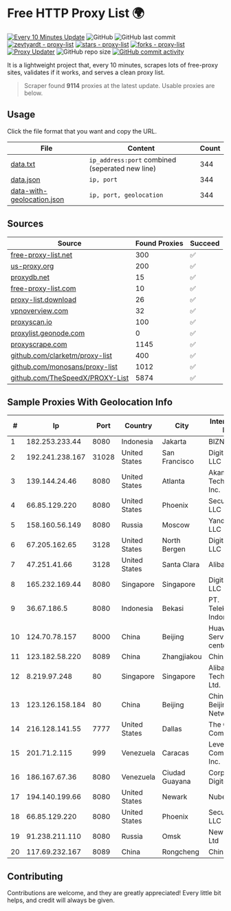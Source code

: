 
# Free HTTP Proxy List 🌍

[![Every 10 Minutes Update](https://github.com/mertguvencli/http-proxy-list/actions/workflows/main.yml/badge.svg?branch=main)](https://github.com/mertguvencli/http-proxy-list/actions/workflows/main.yml)
![GitHub](https://img.shields.io/github/license/mertguvencli/http-proxy-list)
![GitHub last commit](https://img.shields.io/github/last-commit/mertguvencli/http-proxy-list)
[![zevtyardt - proxy-list](https://img.shields.io/static/v1?label=zevtyardt&message=proxy-list&color=blue&logo=github)](https://github.com/zevtyardt/proxy-list "Go to GitHub repo")
[![stars - proxy-list](https://img.shields.io/github/stars/zevtyardt/proxy-list?style=social)](https://github.com/zevtyardt/proxy-list)
[![forks - proxy-list](https://img.shields.io/github/forks/zevtyardt/proxy-list?style=social)](https://github.com/zevtyardt/proxy-list)
[![Proxy Updater](https://github.com/zevtyardt/proxy-list/workflows/Proxy%20Updater/badge.svg)](https://github.com/zevtyardt/proxy-list/actions?query=workflow:"Proxy+Updater")
![GitHub repo size](https://img.shields.io/github/repo-size/zevtyardt/proxy-list)
[![GitHub commit activity](https://img.shields.io/github/commit-activity/m/zevtyardt/proxy-list?logo=commits)](https://github.com/zevtyardt/proxy-list/commits/main)

It is a lightweight project that, every 10 minutes, scrapes lots of free-proxy sites, validates if it works, and serves a clean proxy list.

> Scraper found **9114** proxies at the latest update. Usable proxies are below.

## Usage

Click the file format that you want and copy the URL.

|File|Content|Count|
|----|-------|-----|
|[data.txt](https://raw.githubusercontent.com/mertguvencli/http-proxy-list/main/proxy-list/data.txt)|`ip_address:port` combined (seperated new line)|344|
|[data.json](https://raw.githubusercontent.com/mertguvencli/http-proxy-list/main/proxy-list/data.json)|`ip, port`|344|
|[data-with-geolocation.json](https://raw.githubusercontent.com/mertguvencli/http-proxy-list/main/proxy-list/data-with-geolocation.json)|`ip, port, geolocation`|344|

## Sources

|Source|Found Proxies|Succeed|
|------|-------------|-------|
|[free-proxy-list.net](https://free-proxy-list.net)|300|✅|
|[us-proxy.org](https://www.us-proxy.org)|200|✅|
|[proxydb.net](http://proxydb.net)|15|✅|
|[free-proxy-list.com](https://free-proxy-list.com/?page=&port=&type%5B%5D=http&type%5B%5D=https&up_time=0&search=Search)|10|✅|
|[proxy-list.download](https://www.proxy-list.download/HTTP)|26|✅|
|[vpnoverview.com](https://vpnoverview.com/privacy/anonymous-browsing/free-proxy-servers)|32|✅|
|[proxyscan.io](https://www.proxyscan.io)|100|✅|
|[proxylist.geonode.com](https://proxylist.geonode.com/api/proxy-list?limit=300&page=1&sort_by=lastChecked&sort_type=desc&protocols=http,https)|0|✅|
|[proxyscrape.com](https://api.proxyscrape.com/v2/?request=displayproxies&protocol=http&timeout=10000&country=all&ssl=all&anonymity=all)|1145|✅|
|[github.com/clarketm/proxy-list](https://raw.githubusercontent.com/clarketm/proxy-list/master/proxy-list-raw.txt)|400|✅|
|[github.com/monosans/proxy-list](https://raw.githubusercontent.com/monosans/proxy-list/main/proxies/http.txt)|1012|✅|
|[github.com/TheSpeedX/PROXY-List](https://raw.githubusercontent.com/TheSpeedX/PROXY-List/master/http.txt)|5874|✅|


## Sample Proxies With Geolocation Info

|#|Ip|Port|Country|City|Internet Service Provider|
|-|--|----|-------|----|-------------------------|
|1|182.253.233.44|8080|Indonesia|Jakarta|BIZNET|
|2|192.241.238.167|31028|United States|San Francisco|DigitalOcean, LLC|
|3|139.144.24.46|8080|United States|Atlanta|Akamai Technologies, Inc.|
|4|66.85.129.220|8080|United States|Phoenix|Secured Servers LLC|
|5|158.160.56.149|8080|Russia|Moscow|Yandex.Cloud LLC|
|6|67.205.162.65|3128|United States|North Bergen|DigitalOcean, LLC|
|7|47.251.41.66|3128|United States|Santa Clara|Alibaba.com LLC|
|8|165.232.169.44|8080|Singapore|Singapore|DigitalOcean, LLC|
|9|36.67.186.5|8080|Indonesia|Bekasi|PT. Telekomunikasi Indonesia|
|10|124.70.78.157|8000|China|Beijing|Huawei Cloud Service data center|
|11|123.182.58.220|8089|China|Zhangjiakou|Chinanet|
|12|8.219.97.248|80|Singapore|Singapore|Alibaba (US) Technology Co., Ltd.|
|13|123.126.158.184|80|China|Beijing|China Unicom Beijing Province Network|
|14|216.128.141.55|7777|United States|Dallas|The Constant Company|
|15|201.71.2.115|999|Venezuela|Caracas|Level 3 Communications, Inc.|
|16|186.167.67.36|8080|Venezuela|Ciudad Guayana|Corporacion Digitel C.A|
|17|194.140.199.66|8080|United States|Newark|Nubes, LLC|
|18|66.85.129.220|8080|United States|Phoenix|Secured Servers LLC|
|19|91.238.211.110|8080|Russia|Omsk|New Technology Ltd|
|20|117.69.232.167|8089|China|Rongcheng|Chinanet|



## Contributing

Contributions are welcome, and they are greatly appreciated! Every
little bit helps, and credit will always be given.

